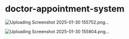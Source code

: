 # doctor-appointment-system
![Uploading Screenshot 2025-01-30 155752.png…]()

![Uploading Screenshot 2025-01-30 155804.png…]()

